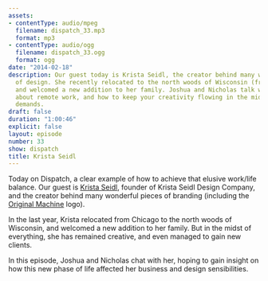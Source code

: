 ```yaml
---
assets:
- contentType: audio/mpeg
  filename: dispatch_33.mp3
  format: mp3
- contentType: audio/ogg
  filename: dispatch_33.ogg
  format: ogg
date: "2014-02-18"
description: Our guest today is Krista Seidl, the creator behind many wonderful pieces
  of design. She recently relocated to the north woods of Wisconsin (from Chicago),
  and welcomed a new addition to her family. Joshua and Nicholas talk with her today
  about remote work, and how to keep your creativity flowing in the midst of other
  demands.
draft: false
duration: "1:00:46"
explicit: false
layout: episode
number: 33
show: dispatch
title: Krista Seidl
---
```

Today on Dispatch, a clear example of how to achieve that elusive work/life balance. Our guest is [Krista Seidl](http://kristaseidl.com), founder of Krista Seidl Design Company, and the creator behind many wonderful pieces of branding (including the [Original Machine](http://originalmachine.com) logo).

In the last year, Krista relocated from Chicago to the north woods of Wisconsin, and welcomed a new addition to her family. But in the midst of everything, she has remained creative, and even managed to gain new clients.

In this episode, Joshua and Nicholas chat with her, hoping to gain insight on how this new phase of life affected her business and design sensibilities.